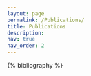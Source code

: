 ```yaml
---
layout: page
permalink: /Publications/
title: Publications
description: 
nav: true
nav_order: 2
---
```


<!-- _pages/publications.md -->

<!-- Bibsearch Feature -->

<!-- {% include bib_search.liquid %}  -->

<div class="publications">

{% bibliography %}

</div>

